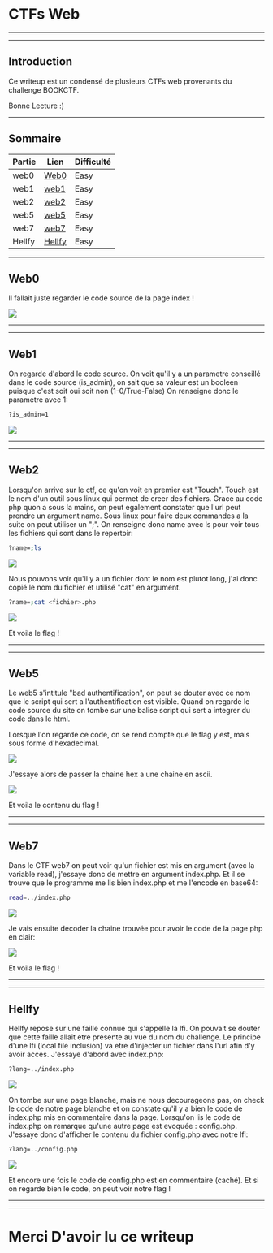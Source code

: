 # CTFs Web

---------------------------------------------------------------
---------------------------------------------------------------

## Introduction

Ce writeup est un condensé de plusieurs CTFs web provenants du challenge BOOKCTF.

Bonne Lecture :)

---------------------------------------------------------------
## Sommaire

|Partie| Lien |Difficulté|
|------|------|----------|
|web0| [Web0](https://github.com/Ph3nX-Z/Writeups/tree/main/BookCTF%20-%20Web#web0) | Easy |
|web1| [web1](https://github.com/Ph3nX-Z/Writeups/tree/main/BookCTF%20-%20Web#web1) | Easy |
|web2| [web2](https://github.com/Ph3nX-Z/Writeups/tree/main/BookCTF%20-%20Web#web2) | Easy |
|web5| [web5](https://github.com/Ph3nX-Z/Writeups/tree/main/BookCTF%20-%20Web#web5) | Easy |
|web7| [web7](https://github.com/Ph3nX-Z/Writeups/tree/main/BookCTF%20-%20Web#web7) | Easy |
|Hellfy| [Hellfy](https://github.com/Ph3nX-Z/Writeups/tree/main/BookCTF%20-%20Web#hellfy) | Easy |

---------------------------------------------------------------

## Web0

Il fallait juste regarder le code source de la page index !

![](web0.PNG)

---------------------------------------------------------------
---------------------------------------------------------------

## Web1

On regarde d'abord le code source. On voit qu'il y a un parametre conseillé dans le code source (is_admin), on sait que sa valeur est un booleen puisque c'est soit oui soit non (1-0/True-False)
On renseigne donc le parametre avec 1:
```sh
?is_admin=1
```

![](web1.PNG)

---------------------------------------------------------------
---------------------------------------------------------------

## Web2

Lorsqu'on arrive sur le ctf, ce qu'on voit en premier est "Touch". Touch est le nom d'un outil sous linux qui permet de creer des fichiers. Grace au code php quon a sous la mains, on peut egalement constater que l'url peut prendre un argument name. Sous linux pour faire deux commandes a la suite on peut utiliser un ";". On renseigne donc name avec ls pour voir tous les fichiers qui sont dans le repertoir:
```sh
?name=;ls
```

![](web21.PNG)

Nous pouvons voir qu'il y a un fichier dont le nom est plutot long, j'ai donc copié le nom du fichier et utilisé "cat" en argument.
```sh
?name=;cat <fichier>.php
```

![](web22.PNG)

Et voila le flag !

---------------------------------------------------------------
---------------------------------------------------------------

## Web5

Le web5 s'intitule "bad authentification", on peut se douter avec ce nom que le script qui sert a l'authentification est visible. Quand on regarde le code source du site on tombe sur une balise script qui sert a integrer du code dans le html.

Lorsque l'on regarde ce code, on se rend compte que le flag y est, mais sous forme d'hexadecimal.

![](web51.PNG)

J'essaye alors de passer la chaine hex a une chaine en ascii.

![](web52.PNG)

Et voila le contenu du flag !

---------------------------------------------------------------
---------------------------------------------------------------

## Web7

Dans le CTF web7 on peut voir qu'un fichier est mis en argument (avec la variable read), j'essaye donc de mettre en argument index.php. Et il se trouve que le programme me lis bien index.php et me l'encode en base64:
```sh
read=../index.php
```

![](web71.PNG)

Je vais ensuite decoder la chaine trouvée pour avoir le code de la page php en clair:

![](web72.PNG)

Et voila le flag !

---------------------------------------------------------------
---------------------------------------------------------------

## Hellfy

Hellfy repose sur une faille connue qui s'appelle la lfi. On pouvait se douter que cette faille allait etre presente au vue du nom du challenge. Le principe d'une lfi (local file inclusion) va etre d'injecter un fichier dans l'url afin d'y avoir acces. J'essaye d'abord avec index.php:
```sh
?lang=../index.php
```

![](Hellfy1.PNG)

On tombe sur une page blanche, mais ne nous decourageons pas, on check le code de notre page blanche et on constate qu'il y a bien le code de index.php mis en commentaire dans la page.
Lorsqu'on lis le code de index.php on remarque qu'une autre page est evoquée : config.php. J'essaye donc d'afficher le contenu du fichier config.php avec notre lfi:
```sh
?lang=../config.php
```

![](Hellfy2.PNG)

Et encore une fois le code de config.php est en commentaire (caché). Et si on regarde bien le code, on peut voir notre flag !

---------------------------------------------------------------
---------------------------------------------------------------

# Merci D'avoir lu ce writeup
